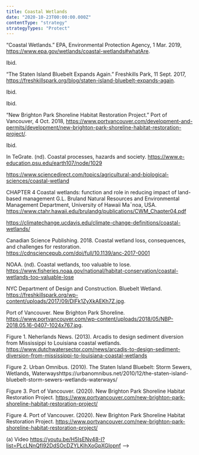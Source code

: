 ```yaml
---
title: Coastal Wetlands
date: "2020-10-23T00:00:00.000Z"
contentType: "strategy"
strategyTypes: "Protect"
---
```


<!-- Regular citations -->
[^1]:
  “Coastal Wetlands.” EPA, Environmental Protection Agency, 1 Mar. 2019, https://www.epa.gov/wetlands/coastal-wetlands#whatAre.
[^2]:
  Ibid. 
[^3]:
  “The Staten Island Bluebelt Expands Again.” Freshkills Park, 11 Sept. 2017, https://freshkillspark.org/blog/staten-island-bluebelt-expands-again.
[^4]:
  Ibid. 
[^5]:
  Ibid.
[^6]:
  “New Brighton Park Shoreline Habitat Restoration Project.” Port of Vancouver, 4 Oct. 2018, https://www.portvancouver.com/development-and-permits/development/new-brighton-park-shoreline-habitat-restoration-project/.
[^7]:
  Ibid.
[^8]:
  In TeGrate. (nd). Coastal processes, hazards and society. https://www.e-education.psu.edu/earth107/node/1029
[^9]:
  https://www.sciencedirect.com/topics/agricultural-and-biological-sciences/coastal-wetland
[^10]:
  CHAPTER 4 Coastal wetlands: function and role in reducing impact of land-based management G.L. Bruland Natural Resources and Environmental Management Department, University of Hawaii Ma¯noa, USA. https://www.ctahr.hawaii.edu/brulandg/publications/CWM_Chapter04.pdf
[^11]:
  https://climatechange.ucdavis.edu/climate-change-definitions/coastal-wetlands/
[^12]:
  Canadian Science Publishing. 2018. Coastal wetland loss, consequences, and challenges for restoration. https://cdnsciencepub.com/doi/full/10.1139/anc-2017-0001  
[^13]:
  NOAA. (nd). Coastal wetlands, too valuable to lose. https://www.fisheries.noaa.gov/national/habitat-conservation/coastal-wetlands-too-valuable-lose  

<!-- Images -->

[^i1]:
  NYC Department of Design and Construction. Bluebelt Wetland. https://freshkillspark.org/wp-content/uploads/2017/09/DIFk1ZyXkAEKh7Z.jpg.
[^i2]:
  Port of Vancouver. New Brighton Park Shoreline. https://www.portvancouver.com/wp-content/uploads/2018/05/NBP-2018.05.16-0407-1024x767.jpg.
[^i3]:
  Figure 1. Neherlands News. (2013). Arcadis to design sediment diversion from Mississippi to Louisiana coastal wetlands. https://www.dutchwatersector.com/news/arcadis-to-design-sediment-diversion-from-mississippi-to-louisiana-coastal-wetlands
[^i4]:
  Figure 2. Urban Omnibus. (2010). The Staten Island Bluebelt: Storm Sewers, Wetlands, Waterwayshttps://urbanomnibus.net/2010/12/the-staten-island-bluebelt-storm-sewers-wetlands-waterways/  
[^i5]:
  Figure 3. Port of Vancouver. (2020). New Brighton Park Shoreline Habitat Restoration Project. https://www.portvancouver.com/new-brighton-park-shoreline-habitat-restoration-project/ 
[^i6]:
  Figure 4. Port of Vancouver. (2020). New Brighton Park Shoreline Habitat Restoration Project. https://www.portvancouver.com/new-brighton-park-shoreline-habitat-restoration-project/
[^i7]:
  (a) Video https://youtu.be/H5IsENv48-I?list=PLcLNnQfI92DdSOcDZYLKlhXoGpXGlopnf -->